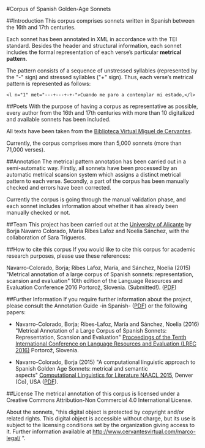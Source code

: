 #Corpus of Spanish Golden-Age Sonnets

##Introduction
This corpus comprises sonnets written in Spanish between the 16th and 17th centuries.

Each sonnet has been annotated in XML in accordance with the TEI standard. Besides the header and structural information, each sonnet includes the formal representation of each verse’s particular **metrical pattern**.

The pattern consists of a sequence of unstressed syllables (represented by the "-" sign) and stressed syllables ("+" sign). Thus, each verse’s metrical pattern is represented as follows:

	<l n="1" met="---+---+-+-">Cuando me paro a contemplar mi estado,</l>

##Poets
With the purpose of having a corpus as representative as possible, every author from the 16th and 17th centuries with more than 10 digitalized and available sonnets has been included.

All texts have been taken from the [Biblioteca Virtual Miguel de Cervantes](http://www.cervantesvirtual.com/).

Currently, the corpus comprises more than 5,000 sonnets (more than 71,000 verses).

##Annotation
The metrical pattern annotation has been carried out in a semi-automatic way. Firstly, all sonnets have been processed by an automatic metrical scansion system which assigns a distinct metrical pattern to each verse. Secondly, a part of the corpus has been manually checked and errors have been corrected.

Currently the corpus is going through the manual validation phase, and each sonnet includes information about whether it has already been manually checked or not.

##Team
This project has been carried out at the [University of Alicante](http://www.ua.es) by Borja Navarro Colorado, María Ribes Lafoz and Noelia Sánchez, with the collaboration of Sara Trigueros.

##How to cite this corpus
If you would like to cite this corpus for academic research purposes, please use these references:

Navarro-Colorado, Borja; Ribes Lafoz, María, and Sánchez, Noelia (2015) "Metrical annotation of a large corpus of Spanish sonnets: representation, scansion and evaluation" 10th edition of the Language Resources and Evaluation Conference 2016 Portorož, Slovenia. (Submitted!). ([PDF](http://www.dlsi.ua.es/~borja/navarro2016_MetricalPatternsBank.pdf))

##Further Information
If you require further information about the project, please consult the Annotation Guide -in Spanish- ([PDF](http://www.dlsi.ua.es/~borja/GuiaAnotacionMetrica.pdf)) or the following papers:

- Navarro-Colorado, Borja; Ribes-Lafoz, María and Sánchez, Noelia (2016) "Metrical Annotation of a Large Corpus of Spanish Sonnets: Representation, Scansion and Evaluation" [Proceedings of the Tenth International Conference on Language Resources and Evaluation (LREC 2016)](http://www.lrec-conf.org/proceedings/lrec2016/pdf/453_Paper.pdf) Portorož, Slovenia.

- Navarro-Colorado, Borja (2015) "A computational linguistic approach to Spanish Golden Age Sonnets: metrical and semantic aspects" [Computational Linguistics for Literature NAACL 2015](https://sites.google.com/site/clfl2015/), Denver (Co), USA ([PDF](https://aclweb.org/anthology/W/W15/W15-0712.pdf)).

##License
The metrical annotation of this corpus is licensed under a Creative Commons Attribution-Non Commercial 4.0 International License.

About the sonnets, "this digital object is protected by copyright and/or related rights. This digital object is accessible without charge, but its use is subject to the licensing conditions set by the organization giving access to it. Further information available at http://www.cervantesvirtual.com/marco-legal/ ".
